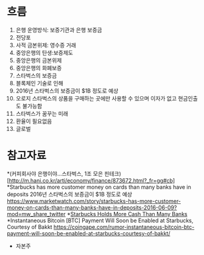 # 흐름
1. 은행 운영방식: 보증기관과 은행 보증금
  1. 전당포
  1. 사적 금본위제: 영수증 거래
  1. 중앙은행의 탄생:보증제도
  1. 중앙은행의 금본위제
  1. 중앙은행의 화폐보증
1. 스타벅스의 보증금
  1. 블록체인 기술로 인해
  1. 2016년 스타벅스의 보증금이 $1B 정도로 예상
  1. 오로지 스타벅스의 상품을 구매하는 곳에만 사용할 수 있으며 이자가 없고 현금인출도 불가능함
1. 스타벅스가 꿈꾸는 미래
  1. 환율이 필요없음
  1. 글로벌


# 참고자료
*(커피회사야 은행이야...스타벅스, 1조 모은 핀테크)[http://m.hani.co.kr/arti/economy/finance/873672.html?_fr=gg#cb]
*Starbucks has more customer money on cards than many banks have in deposits
  2016년 스타벅스의 보증금이 $1B 정도로 예상
  https://www.marketwatch.com/story/starbucks-has-more-customer-money-on-cards-than-many-banks-have-in-deposits-2016-06-09?mod=mw_share_twitter
*[Starbucks Holds More Cash Than Many Banks](https://www.forbes.com/sites/niallmccarthy/2016/08/01/starbucks-holds-more-cash-than-many-banks-infographic/#4095d53a231a)
*Instantaneous Bitcoin [BTC] Payment Will Soon be Enabled at Starbucks, Courtesy of Bakkt
https://coingape.com/rumor-instantaneous-bitcoin-btc-payment-will-soon-be-enabled-at-starbucks-courtesy-of-bakkt/
* 자본주
